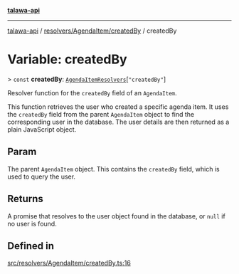 [**talawa-api**](../../../../README.md)

***

[talawa-api](../../../../modules.md) / [resolvers/AgendaItem/createdBy](../README.md) / createdBy

# Variable: createdBy

\> `const` **createdBy**: [`AgendaItemResolvers`](../../../../types/generatedGraphQLTypes/type-aliases/AgendaItemResolvers.md)\[`"createdBy"`\]

Resolver function for the `createdBy` field of an `AgendaItem`.

This function retrieves the user who created a specific agenda item.
It uses the `createdBy` field from the parent `AgendaItem` object to find the corresponding user in the database.
The user details are then returned as a plain JavaScript object.

## Param

The parent `AgendaItem` object. This contains the `createdBy` field, which is used to query the user.

## Returns

A promise that resolves to the user object found in the database, or `null` if no user is found.

## Defined in

[src/resolvers/AgendaItem/createdBy.ts:16](https://github.com/PalisadoesFoundation/talawa-api/blob/3a5276aff43f5de4f7fab3ec9683a420dcdc7a06/src/resolvers/AgendaItem/createdBy.ts#L16)
